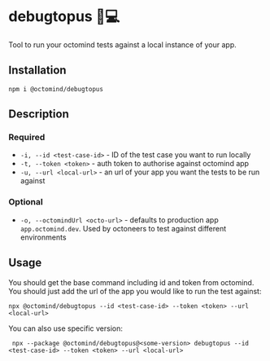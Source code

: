# debugtopus  🐙💻

Tool to run your octomind tests against a local instance of your app.

## Installation

```shell
npm i @octomind/debugtopus
```

## Description

### Required
* `-i, --id <test-case-id>` - ID of the test case you want to run locally
* `-t, --token <token>` - auth token to authorise against octomind app
* `-u, --url <local-url>` - an url of your app you want the tests to be run against
### Optional
* `-o, --octomindUrl <octo-url>` - defaults to production app `app.octomind.dev`. Used by octoneers to test against different environments

## Usage
You should get the base command including id and token from octomind. 
You should just add the url of the app you would like to run the test against:

```shell
npx @octomind/debugtopus --id <test-case-id> --token <token> --url <local-url>
```
You can also use specific version:
```shell
 npx --package @octomind/debugtopus@<some-version> debugtopus --id <test-case-id> --token <token> --url <local-url>
```